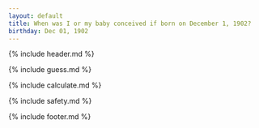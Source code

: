 ```yaml
---
layout: default
title: When was I or my baby conceived if born on December 1, 1902?
birthday: Dec 01, 1902
---
```


{% include header.md %}

{% include guess.md %}

{% include calculate.md %}

{% include safety.md %}

{% include footer.md %}



